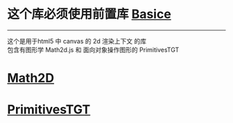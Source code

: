 <!--
 * @LastEditors: Darth_Eternalfaith
-->
# 这个库必须使用前置库 <a href="https://gitee.com/darth_ef/basics">Basice</a>
---
这个是用于html5 中 canvas 的 2d 渲染上下文 的库   
包含有图形学 Math2d.js 和 面向对象操作图形的 PrimitivesTGT   
# <a href="/Math2D.md">Math2D</a>
# <a href="/PrimitivesTGT.md">PrimitivesTGT</a>

